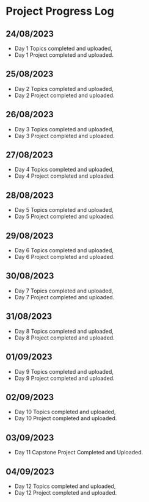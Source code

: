 # Project Progress Log

## 24/08/2023
- Day 1 Topics completed and uploaded,
- Day 1 Project completed and uploaded.

## 25/08/2023
- Day 2 Topics completed and uploaded,
- Day 2 Project completed and uploaded.

## 26/08/2023
- Day 3 Topics completed and uploaded,
- Day 3 Project completed and uploaded.

## 27/08/2023
- Day 4 Topics completed and uploaded,
- Day 4 Project completed and uploaded.

## 28/08/2023
- Day 5 Topics completed and uploaded,
- Day 5 Project completed and uploaded.

## 29/08/2023
- Day 6 Topics completed and uploaded,
- Day 6 Project completed and uploaded.

## 30/08/2023
- Day 7 Topics completed and uploaded,
- Day 7 Project completed and uploaded.

## 31/08/2023
- Day 8 Topics completed and uploaded,
- Day 8 Project completed and uploaded.

## 01/09/2023
- Day 9 Topics completed and uploaded,
- Day 9 Project completed and uploaded.

## 02/09/2023
- Day 10 Topics completed and uploaded,
- Day 10 Project completed and uploaded.

## 03/09/2023
- Day 11 Capstone Project Completed and Uploaded.

## 04/09/2023
- Day 12 Topics completed and uploaded,
- Day 12 Project completed and uploaded.

